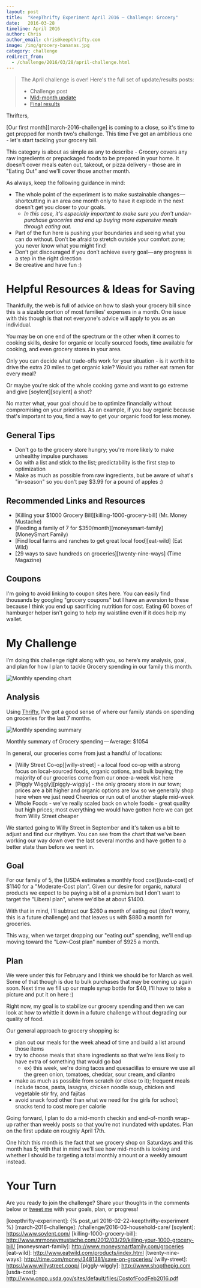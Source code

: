 ```yaml
---
layout: post
title:  "KeepThrifty Experiment April 2016 — Challenge: Grocery"
date:   2016-03-28
timeline: April 2016
author: Chris
author_email: chris@keepthrifty.com
image: /img/grocery-bananas.jpg
category: challenge
redirect_from:
  - /challenge/2016/03/28/april-challenge.html
---
```


> The April challenge is over! Here's the full set of update/results posts:
>
>   - Challenge post
>   - [Mid-month update][mid-month-update]
>   - [Final results][final-results-post]

Thrifters,

[Our first month][march-2016-challenge] is coming to a close, so it's time to get prepped for month two's challenge. This time I've got an ambitious one - let's start tackling your grocery bill.

This category is about as simple as any to describe - Grocery covers any raw ingredients or prepackaged foods to be prepared in your home. It doesn't cover meals eaten out, takeout, or pizza delivery - those are in "Eating Out" and we'll cover those another month.

As always, keep the following guidance in mind:

* The whole point of the experiment is to make sustainable changes — shortcutting in an area one month only to have it explode in the next doesn’t get you closer to your goals.
  * _In this case, it's especially important to make sure you don't under-purchase groceries and end up buying more expensive meals through eating out._
* Part of the fun here is pushing your boundaries and seeing what you can do without. Don’t be afraid to stretch outside your comfort zone; you never know what you might find!
* Don’t get discouraged if you don’t achieve every goal — any progress is a step in the right direction
* Be creative and have fun :)

# Helpful Resources & Ideas for Saving #

Thankfully, the web is full of advice on how to slash your grocery bill since this is a sizable portion of most families' expenses in a month. One issue with this though is that not everyone's advice will apply to you as an individual.

You may be on one end of the spectrum or the other when it comes to cooking skills, desire for organic or locally sourced foods, time available for cooking, and even grocery stores in your area.

Only you can decide what trade-offs work for your situation - is it worth it to drive the extra 20 miles to get organic kale? Would you rather eat ramen for every meal?

Or maybe you're sick of the whole cooking game and want to go extreme and give [soylent][soylent] a shot?

No matter what, your goal should be to optimize financially without compromising on your priorities. As an example, if you buy organic because that's important to you, find a way to get your organic food for less money.

## General Tips ##

* Don't go to the grocery store hungry; you're more likely to make unhealthy impulse purchases
* Go with a list and stick to the list; predictability is the first step to optimization
* Make as much as possible from raw ingredients, but be aware of what's "in-season" so you don't pay $3.99 for a pound of apples :)

## Recommended Links and Resources ##

* [Killing your $1000 Grocery Bill][killing-1000-grocery-bill] (Mr. Money Mustache)
* [Feeding a family of 7 for $350/month][moneysmart-family] (MoneySmart Family)
* [Find local farms and ranches to get great local food][eat-wild] (Eat Wild)
* [29 ways to save hundreds on groceries][twenty-nine-ways] (Time Magazine)

## Coupons ##

I'm going to avoid linking to coupon sites here. You can easily find thousands by googling "grocery coupons" but I have an aversion to these because I think you end up sacrificing nutrition for cost. Eating 60 boxes of hamburger helper isn't going to help my waistline even if it does help my wallet.

# My Challenge #

I’m doing this challenge right along with you, so here’s my analysis, goal, and plan for how I plan to tackle Grocery spending in our family this month.

![Monthly spending chart][challenge-chart]

## Analysis ##

Using [Thrifty][thrifty], I’ve got a good sense of where our family stands on spending on groceries for the last 7 months.

![Monthly spending summary][challenge-summary]

<div class="image-caption">Monthly summary of Grocery spending — Average: $1054</div>

In general, our groceries come from just a handful of locations:

* [Willy Street Co-op][willy-street] - a local food co-op with a strong focus on local-sourced foods, organic options, and bulk buying; the majority of our groceries come from our once-a-week visit here
* [Piggly Wiggly][piggly-wiggly] - the only grocery store in our town; prices are a bit higher and organic options are low so we generally shop here when we just need Cheerios or run out of another staple mid-week
* Whole Foods - we've really scaled back on whole foods - great quality but high prices; most everything we would have gotten here we can get from Willy Street cheaper

We started going to Willy Street in September and it's taken us a bit to adjust and find our rhythym. You can see from the chart that we've been working our way down over the last several months and have gotten to a better state than before we went in.

## Goal ##

For our family of 5, the [USDA estimates a monthly food cost][usda-cost] of $1140 for a "Moderate-Cost plan".  Given our desire for organic, natural products we expect to be paying a bit of a premium but I don't want to target the "Liberal plan", where we'd be at about $1400.

With that in mind, I'll subtract our $260 a month of eating out (don't worry, this is a future challenge) and that leaves us with $880 a month for groceries.

This way, when we target dropping our "eating out" spending, we'll end up moving toward the "Low-Cost plan" number of $925 a month.

## Plan ##

We were under this for February and I think we should be for March as well. Some of that though is due to bulk purchases that may be coming up again soon. Next time we fill up our maple syrup bottle for $40, I'll have to take a picture and put it on here :)

Right now, my goal is to stabilize our grocery spending and then we can look at how to whittle it down in a future challenge without degrading our quality of food.

Our general approach to grocery shopping is:

* plan out our meals for the week ahead of time and build a list around those items
* try to choose meals that share ingredients so that we're less likely to have extra of something that would go bad
  * ex) this week, we're doing tacos and quesadillas to ensure we use all the green onion, tomatoes, cheddar, sour cream, and cilantro
* make as much as possible from scratch (or close to it); frequent meals include tacos, pasta, lasagna, chicken noodle soup, chicken and vegetable stir fry, and fajitas
* avoid snack food other than what we need for the girls for school; snacks tend to cost more per calorie

Going forward, I plan to do a mid-month checkin and end-of-month wrap-up rather than weekly posts so that you're not inundated with updates. Plan on the first update on roughly April 17th.

One hitch this month is the fact that we grocery shop on Saturdays and this month has 5; with that in mind we'll see how mid-month is looking and whether I should be targeting a total monthly amount or a weekly amount instead.

# Your Turn #

Are you ready to join the challenge? Share your thoughts in the comments below or [tweet me][tweet-link] with your goals, plan, or progress!

[keepthrifty-experiment]: {% post_url 2016-02-22-keepthrifty-experiment %}
[march-2016-challenge]: /challenge/2016-03-household-care/
[soylent]: https://www.soylent.com/
[killing-1000-grocery-bill]: http://www.mrmoneymustache.com/2012/03/29/killing-your-1000-grocery-bill/
[moneysmart-family]: http://www.moneysmartfamily.com/groceries
[eat-wild]: http://www.eatwild.com/products/index.html
[twenty-nine-ways]: http://time.com/money/3481381/save-on-groceries/
[willy-street]: https://www.willystreet.coop/
[piggly-wiggly]: http://www.shopthepig.com
[usda-cost]: http://www.cnpp.usda.gov/sites/default/files/CostofFoodFeb2016.pdf

[thrifty]: http://tools.keepthrifty.com/
[tweet-link]: http://twitter.com/home/?status=@keepthrifty%20I%27m%20going%20to%20keep%20thrifty%20this%20month%20with%20the%20KeepThrifty%20Experiment!

[challenge-chart]: /img/groceries-mar.png
[challenge-summary]: /img/groceries-mar-summary.png

[mid-month-update]: /challenges/2016-04-grocery/update-1.html
[final-results-post]: /challenges/2016-04-grocery/update-2.html
